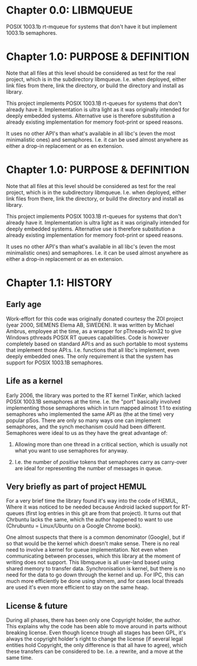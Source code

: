 Chapter 0.0: LIBMQUEUE
======================

POSIX 1003.1b rt-mqueue for systems that don't have it but implement
1003.1b semaphores.

Chapter 1.0: PURPOSE & DEFINITION
=================================

Note that all files at this level should be considered as test for the real
project, which is in the subdirectory libmqueue. I.e. when deployed, either
link files from there, link the directory, or build the directory and
install as library.

This project implements POSIX 1003.1B rt-queues for systems that don't
already have it. Implementation is ultra light as it was originally
intended for deeply embedded systems. Alternative use is therefore
substitution a already existing implementation for memory foot-print or
speed reasons.

It uses no other API's than what's available in all libc's (even the
most minimalistic ones) and semaphores. I.e. it can be used almost
anywhere as either a drop-in replacement or as en extension.


Chapter 1.0: PURPOSE & DEFINITION
=================================

Note that all files at this level should be considered as test for the real
project, which is in the subdirectory libmqueue. I.e. when deployed, either
link files from there, link the directory, or build the directory and
install as library.

This project implements POSIX 1003.1B rt-queues for systems that don't
already have it. Implementation is ultra light as it was originally
intended for deeply embedded systems. Alternative use is therefore
substitution a already existing implementation for memory foot-print or
speed reasons.

It uses no other API's than what's available in all libc's (even the
most minimalistic ones) and semaphores. I.e. it can be used almost
anywhere as either a drop-in replacement or as en extension.


Chapter 1.1: HISTORY
====================

Early age
---------
Work-effort for this code was originally donated courtesy the ZOI project
(year 2000, SIEMENS Elema AB, SWEDEN). It was written by Michael Ambrus,
employee at the time, as a wrapper for pThreads-win32 to give Windows
pthreads POSIX RT queues capabilities.  Code is  however completely based on
standard API:s and as such portable to most systems that implement those
API:s.  I.e.  functions that all libc's implement, even deeply embedded
ones. The only requirement is that the system has support for POSIX 1003.1B
semaphores.

Life as a kernel
----------------
Early 2006, the library was ported to the RT kernel TinKer, which lacked
POSIX 1003.1B semaphores at the time.  I.e. the "port" basically involved
implementing those semaphores which in turn mapped almost 1:1 to existing
semaphores who implemented the same API as (the at the time) very popular
pSos. There are only so many ways one can implement semaphores, and the
synch mechanism could had been different. Semaphores were ideal to us as
they have the great advantage of:

1) Allowing more than one thread in a critical section, which is usually not
   what you want to use semaphores for anyway.

2) I.e. the number of *positive* tokens that semaphores carry as carry-over
   are ideal for representing the number of messages in queue.

Very briefly as part of project HEMUL
-------------------------------------
For a very brief time the library found it's way into the code of HEMUL,
Where it was noticed to be needed because Android lacked support for
RT-queues (first log entries in this git are from that project). It turns
out that Chrbuntu lacks the same, which the author happened to want to use
(Chrubuntu = Linux/Ubuntu on a Google Chrome book).

One almost suspects that there is a common denominator (Google), but if so
that would be the kernel which doesn't make sense. There is no real need to
involve a kernel for queue implementation. Not even when communicating
between processes, which this library at the moment of writing does not
support.  This libmqueue is all user-land based using shared memory to
transfer data.  Synchronisation is kernel, but there is no need for the data
to go down through the kernel and up. For IPC, this can much more
efficiently be done using shmem, and for cases local threads are used it's
even more efficient to stay on the same heap.

License & future
----------------
During all phases, there has been only one Copyright holder, the author.
This explains why the code has been able to move around in parts without
breaking license. Even though licence trough all stages has been GPL, it's
always the copyright holder's right to change the license (if several legal
entities hold Copyright, the only difference is that all have to agree),
which these transfers can be considered to be. I.e. a rewrite, and a move at
the same time.
